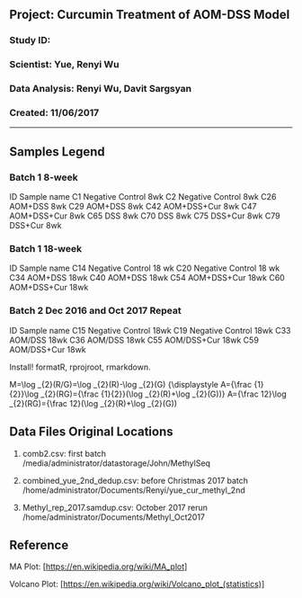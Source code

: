 ##  Project: Curcumin Treatment of AOM-DSS Model
### Study ID: 
### Scientist: Yue, Renyi Wu
### Data Analysis: Renyi Wu, Davit Sargsyan 
### Created: 11/06/2017 

---
## Samples Legend
### Batch 1 8-week
ID	Sample name
C1	Negative Control 8wk
C2	Negative Control 8wk
C26	AOM+DSS 8wk
C29	AOM+DSS 8wk
C42	AOM+DSS+Cur 8wk
C47	AOM+DSS+Cur 8wk
C65	DSS 8wk
C70	DSS 8wk
C75	DSS+Cur 8wk
C79	DSS+Cur 8wk

### Batch 1 18-week
ID	Sample name
C14	Negative Control 18 wk
C20	Negative Control 18 wk
C34	AOM+DSS 18wk
C40	AOM+DSS 18wk
C54	AOM+DSS+Cur 18wk
C60	AOM+DSS+Cur 18wk

### Batch 2 Dec 2016 and Oct 2017 Repeat
ID	Sample name
C15	Negative Control 18wk
C19	Negative Control 18wk
C33	AOM/DSS 18wk
C36	AOM/DSS 18wk
C55	AOM/DSS+Cur 18wk
C59	AOM/DSS+Cur 18wk

Install!
formatR, rprojroot, rmarkdown. 
 
 
M=\log _{2}(R/G)=\log _{2}(R)-\log _{2}(G)
{\displaystyle A={\frac {1}{2}}\log _{2}(RG)={\frac {1}{2}}(\log _{2}(R)+\log _{2}(G))} A={\frac  12}\log _{2}(RG)={\frac  12}(\log _{2}(R)+\log _{2}(G))

## Data Files Original Locations
1. comb2.csv: first batch
/media/administrator/datastorage/John/MethylSeq

2. combined_yue_2nd_dedup.csv: before Christmas 2017 batch
/home/administrator/Documents/Renyi/yue_cur_methyl_2nd

3. Methyl_rep_2017.samdup.csv: October 2017 rerun
/home/administrator/Documents/Methyl_Oct2017

## Reference
MA Plot:
[https://en.wikipedia.org/wiki/MA_plot]

Volcano Plot:
[https://en.wikipedia.org/wiki/Volcano_plot_(statistics)]